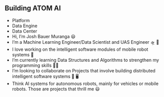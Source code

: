 ## Building ATOM AI
  - Platform
  - Data Engine
  - Data Center
- Hi, I’m Josh Bauer Muranga 😃
- I’m a Machine Learning Engineer/Data Scientist and UAS Engineer 🛸 🚁
- I love working on the intelligent software modules of mobile robot systems 🤖
- I’m currently learning Data Structures and Algorithms to strengthen my programming skills 🐍🐍
- I’m looking to collaborate on Projects that involve building distributed intelligent software systems 🔗 🖥️
- Think AI systems for autonomous robots, mainly for vehicles or mobile robots. Those are projects that thrill me 😃

<!---
JoshuaMur/JoshuaMur is a Machine Learning engineer focusing on building intelligent software systems that run ML models under the hoods.
Writing codes for Machines, Software, and Humans.
--->
